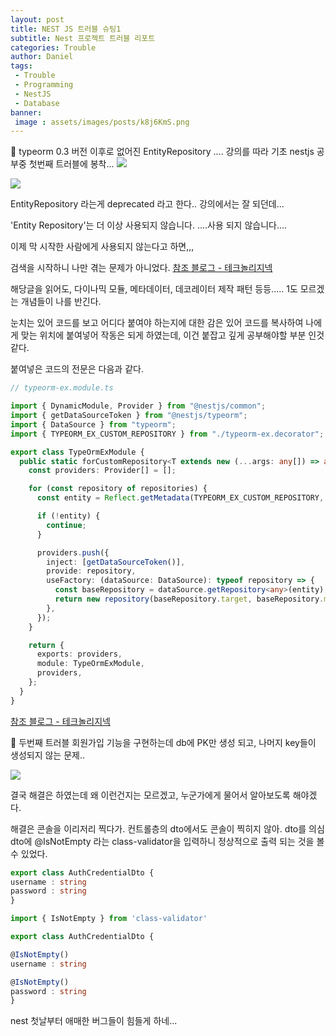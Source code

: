 ```yaml
---
layout: post
title: NEST JS 트러블 슈팅1
subtitle: Nest 프로젝트 트러블 리포트
categories: Trouble
author: Daniel
tags: 
 - Trouble
 - Programming
 - NestJS
 - Database
banner:
 image : assets/images/posts/k8j6KmS.png
---
```


🚨 typeorm 0.3 버전 이후로 없어진 EntityRepository ....
	강의를 따라 기초 nestjs 공부중 첫번째 트러블에 봉착...
	![](https://i.imgur.com/TkEtwvk.png)

![](https://i.imgur.com/k8j6KmS.png)

EntityRepository 라는게 deprecated 라고 한다.. 
강의에서는 잘 되던데...
  
'Entity Repository'는 더 이상 사용되지 않습니다. ....사용 되지 않습니다....

이제 막 시작한 사람에게 사용되지 않는다고 하면,,,

검색을 시작하니 나만 겪는 문제가 아니었다.
[참조 블로그 - 테크놀리지넥](https://velog.io/@pk3669/typeorm-0.3.x-EntityRepository-%EB%8F%8C%EB%A0%A4%EC%A4%98)

해당글을 읽어도, 다이나믹 모듈, 메타데이터, 데코레이터 제작 패턴 등등.....
1도 모르겠는 개념들이 나를 반긴다.

눈치는 있어 코드를 보고 어디다 붙여야 하는지에 대한 감은 있어 코드를 복사하여 나에게 맞는 위치에 붙여넣어 작동은 되게 하였는데, 이건 붙잡고 깊게 공부해야할 부분 인것 같다.

붙여넣은 코드의 전문은 다음과 같다.

```ts
// typeorm-ex.module.ts

import { DynamicModule, Provider } from "@nestjs/common";
import { getDataSourceToken } from "@nestjs/typeorm";
import { DataSource } from "typeorm";
import { TYPEORM_EX_CUSTOM_REPOSITORY } from "./typeorm-ex.decorator";

export class TypeOrmExModule {
  public static forCustomRepository<T extends new (...args: any[]) => any>(repositories: T[]): DynamicModule {
    const providers: Provider[] = [];

    for (const repository of repositories) {
      const entity = Reflect.getMetadata(TYPEORM_EX_CUSTOM_REPOSITORY, repository);

      if (!entity) {
        continue;
      }

      providers.push({
        inject: [getDataSourceToken()],
        provide: repository,
        useFactory: (dataSource: DataSource): typeof repository => {
          const baseRepository = dataSource.getRepository<any>(entity);
          return new repository(baseRepository.target, baseRepository.manager, baseRepository.queryRunner);
        },
      });
    }

    return {
      exports: providers,
      module: TypeOrmExModule,
      providers,
    };
  }
}
```
[참조 블로그 - 테크놀리지넥](https://velog.io/@pk3669/typeorm-0.3.x-EntityRepository-%EB%8F%8C%EB%A0%A4%EC%A4%98)

🚨 두번째 트러블 
	회원가입 기능을 구현하는데 db에 PK만 생성 되고, 나머지 key들이 생성되지 않는 문제..
	
![](https://i.imgur.com/5blF9n8.png)

결국 해결은 하였는데 왜 이런건지는 모르겠고, 누군가에게 물어서 알아보도록 해야겠다.

해결은 콘솔을 이리저리 찍다가. 컨트롤층의 dto에서도 콘솔이 찍히지 않아.
dto를 의심 dto에 @IsNotEmpty 라는 class-validator을 입력하니 정상적으로 출력 되는 것을 볼 수 있었다.

```ts
export class AuthCredentialDto {
username : string
password : string
}
```

```ts
import { IsNotEmpty } from 'class-validator'

export class AuthCredentialDto {

@IsNotEmpty()
username : string

@IsNotEmpty()
password : string
}
```

nest 첫날부터 애매한 버그들이 힘들게 하네...